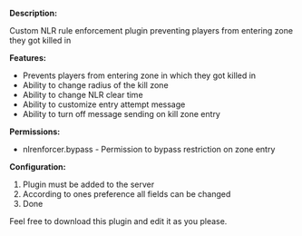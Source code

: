 **Description:**

Custom NLR rule enforcement plugin preventing players from entering zone they got killed in

**Features:**

- Prevents players from entering zone in which they got killed in
- Ability to change radius of the kill zone
- Ability to change NLR clear time
- Ability to customize entry attempt message
- Ability to turn off message sending on kill zone entry

**Permissions:**

- nlrenforcer.bypass - Permission to bypass restriction on zone entry

**Configuration:**

1. Plugin must be added to the server
2. According to ones preference all fields can be changed
3. Done

Feel free to download this plugin and edit it as you please.